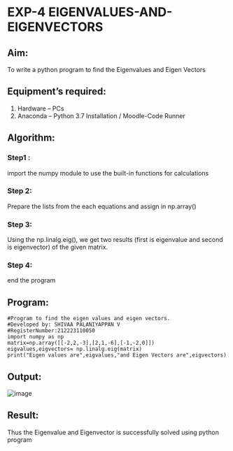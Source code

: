 # EXP-4 EIGENVALUES-AND-EIGENVECTORS
## Aim:
To write a python program to find the Eigenvalues and Eigen Vectors
## Equipment’s required:
1. 	Hardware – PCs
2. 	Anaconda – Python 3.7 Installation / Moodle-Code Runner
## Algorithm:
### Step1 : 
import the numpy module to use the built-in functions for calculations
### Step 2: 
Prepare the lists from the each equations and assign in np.array()
### Step 3: 
Using the np.linalg.eig(),  we get two results (first is eigenvalue and second is eigenvector) of the given matrix.
### Step 4: 
end the program
## Program:
```
#Program to find the eigen values and eigen vectors.
#Developed by: SHIVAA PALANIYAPPAN V
#RegisterNumber:212223110050
import numpy as np
matrix=np.array([[-2,2,-3],[2,1,-6],[-1,-2,0]])
eigvalues,eigvectors= np.linalg.eig(matrix)
print("Eigen values are",eigvalues,"and Eigen Vectors are",eigvectors)
```
## Output:
![image](https://github.com/shivaa-palaniyappan/EIGENVALUES-AND-EIGENVECTORS/assets/146915611/72608d37-74d5-45bd-90bd-12ca29bc9748)

## Result:
Thus the Eigenvalue and Eigenvector is successfully solved using python program
